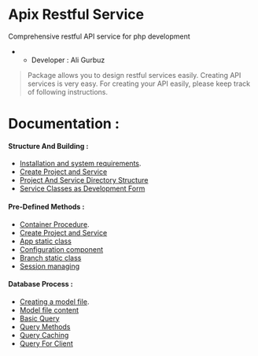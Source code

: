 # Apix Restful Service
Comprehensive restful API service for php development
* - Developer : Ali Gurbuz

> Package allows you to design restful services easily. Creating API services is very easy.
> For creating your API easily, please keep track of following instructions.

# Documentation :
#### Structure And Building :
* [Installation and system requirements](https://github.com/aligurbuz/apix/blob/master/docs/installation.md).
* [Create Project and Service](https://github.com/aligurbuz/apix/blob/master/docs/projectSetUp.md)
* [Project And Service Directory Structure](https://github.com/aligurbuz/apix/blob/master/docs/serviceDirectoryStructure.md)
* [Service Classes as Development Form](https://github.com/aligurbuz/apix/blob/master/docs/serviceClasses.md)

#### Pre-Defined Methods :
* [Container Procedure](https://github.com/aligurbuz/apix/blob/master/docs/container-defined.md).
* [Create Project and Service](https://github.com/aligurbuz/apix/blob/master/docs/projectSetUp.md)
* [App static class](https://github.com/aligurbuz/apix/blob/master/docs/serviceDirectoryStructure.md)
* [Configuration component](https://github.com/aligurbuz/apix/blob/master/docs/serviceClasses.md)
* [Branch static class](https://github.com/aligurbuz/apix/blob/master/docs/serviceClasses.md)
* [Session managing](https://github.com/aligurbuz/apix/blob/master/docs/serviceClasses.md)

#### Database Process :
* [Creating a model file](https://github.com/aligurbuz/apix/blob/master/docs/model-file.md).
* [Model file content](https://github.com/aligurbuz/apix/blob/master/docs/model-content.md)
* [Basic Query](https://github.com/aligurbuz/apix/blob/master/docs/serviceDirectoryStructure.md)
* [Query Methods](https://github.com/aligurbuz/apix/blob/master/docs/serviceClasses.md)
* [Query Caching](https://github.com/aligurbuz/apix/blob/master/docs/serviceClasses.md)
* [Query For Client](https://github.com/aligurbuz/apix/blob/master/docs/serviceClasses.md)
